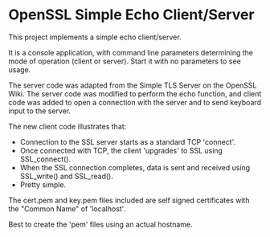 OpenSSL Simple Echo Client/Server
=================================

This project implements a simple echo client/server.

It is a console application, with command line parameters determining the mode
of operation (client or server). Start it with no parameters to see usage.

The server code was adapted from the Simple TLS Server on the OpenSSL Wiki.
The server code was modified to perform the echo function, and client code
was added to open a connection with the server and to send keyboard input
to the server.

The new client code illustrates that:

- Connection to the SSL server starts as a standard TCP 'connect'.
- Once connected with TCP, the client 'upgrades' to SSL using
  SSL_connect().
- When the SSL connection completes, data is sent and received using
  SSL_write() and SSL_read().
- Pretty simple.

The cert.pem and key.pem files included are self signed certificates with the
"Common Name" of 'localhost'.

Best to create the 'pem' files using an actual hostname.
